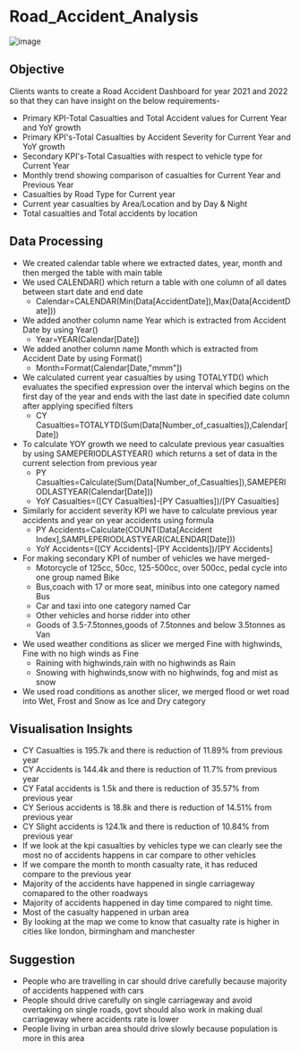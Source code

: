 # Road_Accident_Analysis

![image](https://github.com/abhishekpattajoshi/Road_Accident_Analysis/assets/131600014/a5f31593-fae0-455f-bffe-eea46f04ccd1)

## Objective
Clients wants to create a Road Accident Dashboard for year 2021 and 2022 so that they can have insight on the below requirements-
- Primary KPI-Total Casualties and Total Accident values for Current Year and YoY growth
- Primary KPI's-Total Casualties by Accident Severity for Current Year and YoY growth
- Secondary KPI's-Total Casualties with respect to vehicle type for Current Year
- Monthly trend showing comparison of casualties for Current Year and Previous Year
- Casualties by Road Type for Current year
- Current year casualties by Area/Location and by Day & Night
- Total casualties and Total accidents by location

## Data Processing
- We created calendar table where we extracted dates, year, month and then merged the table with main table
- We used CALENDAR() which return a table with one column of all dates between start date and end date
  * Calendar=CALENDAR(Min(Data[AccidentDate]),Max(Data[AccidentDate]))
- We added another column name Year which is extracted from Accident Date by using Year()
  * Year=YEAR(Calendar[Date])
- We added another column name Month which is extracted from Accident Date by using Format()
  * Month=Format(Calendar[Date,"mmm"])
- We calculated current year casualties by using TOTALYTD() which evaluates the specified expression over the interval which begins on the first day of the year and ends with the last date in specified date column after applying specified filters
  * CY Casualties=TOTALYTD(Sum(Data[Number_of_casualties]),Calendar[Date])
- To calculate YOY growth we need to calculate previous year casualties by using SAMEPERIODLASTYEAR() which returns a set of data in the current selection from previous year
  * PY Casualties=Calculate(Sum(Data[Number_of_Casualties]),SAMEPERIODLASTYEAR(Calendar[Date]))
  * YoY Casualties=([CY Casualties]-[PY Casualties])/[PY Casualties]  
- Similarly for accident severity KPI we have to calculate previous year accidents and year on year accidents using formula
  * PY Accidents=Calculate(COUNT(Data[Accident Index],SAMPLEPERIODLASTYEAR(CALENDAR[Date]))
  * YoY Accidents=([CY Accidents]-[PY Accidents])/[PY Accidents]
- For making secondary KPI of number of vehicles we have merged-
  * Motorcycle of 125cc, 50cc, 125-500cc, over 500cc, pedal cycle into one group named Bike
  * Bus,coach with 17 or more seat, minibus into one category named Bus
  * Car and taxi into one category named Car
  * Other vehicles and horse ridder into other
  * Goods of 3.5-7.5tonnes,goods of 7.5tonnes and below 3.5tonnes as Van
- We used weather conditions as slicer we merged Fine with highwinds, Fine with no high winds as Fine
  * Raining with highwinds,rain with no highwinds as Rain
  * Snowing with highwinds,snow with no highwinds, fog and mist as snow
- We used road conditions as another slicer, we merged flood or wet road into Wet, Frost and Snow as Ice and Dry category

## Visualisation Insights
- CY Casualties is 195.7k and there is reduction of 11.89% from previous year
- CY Accidents is 144.4k and there is reduction of 11.7% from previous year
- CY Fatal accidents is 1.5k and there is reduction of 35.57% from previous year
- CY Serious accidents is 18.8k and there is reduction of 14.51% from previous year
- CY Slight accidents is 124.1k and there is reduction of 10.84% from previous year
- If we look at the kpi casualties by vehicles type we can clearly see the most no of accidents happens in car compare to other vehicles
- If we compare the month to month casualty rate, it has reduced compare to the previous year
- Majority of the accidents have happened in single carriageway comapared to the other roadways
- Majority of accidents happened in day time compared to night time.
- Most of the casualty happened in urban area
- By looking at the map we come to know that casualty rate is higher in cities like london, birmingham and manchester

## Suggestion
- People who are travelling in car should drive carefully because majority of accidents happened with cars
- People should drive carefully on single carriageway and avoid overtaking on single roads, govt should also work in making dual carriageway where accidents rate is lower
- People living in urban area should drive slowly because population is more in this area




